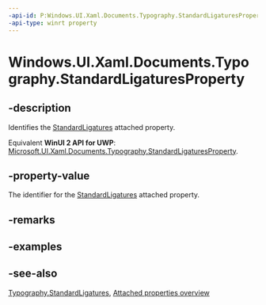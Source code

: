 ```yaml
---
-api-id: P:Windows.UI.Xaml.Documents.Typography.StandardLigaturesProperty
-api-type: winrt property
---
```


<!-- Property syntax
public Windows.UI.Xaml.DependencyProperty StandardLigaturesProperty { get; }
-->

# Windows.UI.Xaml.Documents.Typography.StandardLigaturesProperty

## -description
Identifies the [StandardLigatures](typography_standardligatures.md) attached property.

Equivalent **WinUI 2 API for UWP**: [Microsoft.UI.Xaml.Documents.Typography.StandardLigaturesProperty](/windows/winui/api/microsoft.ui.xaml.documents.typography.standardligaturesproperty).

## -property-value
The identifier for the [StandardLigatures](typography_standardligatures.md) attached property.

## -remarks

## -examples

## -see-also

[Typography.StandardLigatures](typography_standardligatures.md), [Attached properties overview](/windows/uwp/xaml-platform/attached-properties-overview)
